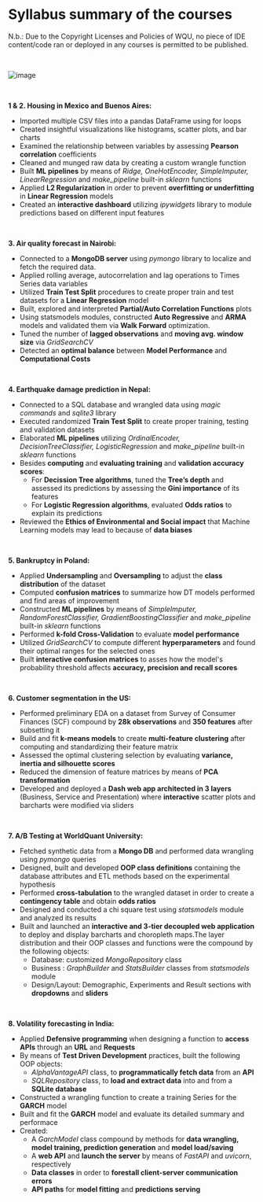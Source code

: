 # Syllabus summary of the courses

N.b.: Due to the Copyright Licenses and Policies of WQU, no piece of IDE content/code ran or deployed in any courses is permitted to be published.

&nbsp;
&nbsp;       

![image](https://github.com/GBlanch/WorldQuant-University-Applied-DS-Lab/assets/136500426/59eec928-32be-4594-a1bf-5a5311568237)

&nbsp;
&nbsp;       

**1 & 2. Housing in Mexico and Buenos Aires:**
   
   + Imported multiple CSV files into a pandas DataFrame using for loops
   + Created insightful visualizations like histograms, scatter plots, and bar charts
   + Examined the relationship between variables by assessing **Pearson correlation** coefficients  
   + Cleaned and munged raw data by creating a custom wrangle function
   + Built **ML pipelines** by means of *Ridge, OneHotEncoder, SimpleImputer, LinearRegression* and *make_pipeline* built-in *sklearn* functions
   + Applied **L2 Regularization** in order to prevent **overfitting or underfitting** in **Linear Regression** models
   + Created an **interactive dashboard** utilizing *ipywidgets* library to module predictions based on different input features
     
&nbsp;
&nbsp;       

**3. Air quality forecast in Nairobi:**

+ Connected to a **MongoDB server** using *pymongo* library to localize and fetch the required data.
+ Applied rolling average, autocorrelation and lag operations to Times Series data variables
+ Utilized **Train Test Split** procedures to create proper train and test datasets for a **Linear Regression** model
+ Built, explored and interpreted **Partial/Auto Correlation Functions** plots
+ Using statsmodels modules, constructed **Auto Regressive** and **ARMA** models and validated them via **Walk Forward** optimization.
+ Tuned the number of **lagged observations** and **moving avg. window size** via *GridSearchCV*
+ Detected an **optimal balance** between **Model Performance** and **Computational Costs**
     
&nbsp;
&nbsp;       

**4. Earthquake damage prediction in Nepal:**
   + Connected to a SQL database and wrangled data using *magic commands* and *sqlite3* library
   + Executed randomized **Train Test Split** to create proper training, testing and validation datasets
   + Elaborated **ML pipelines** utilizing *OrdinalEncoder, DecisionTreeClassifier, LogisticRegression* and *make_pipeline* built-in *sklearn* functions
   + Besides **computing** and **evaluating training** and **validation accuracy scores**:
	   	+ For **Decission Tree algorithms**, tuned the **Tree’s depth** and assessed its predictions by assessing the **Gini importance** of its features
	   	+ For **Logistic Regression algorithms**, evaluated **Odds ratios** to explain its predictions
   + Reviewed the **Ethics of Environmental and Social impact** that Machine Learning models may lead to because of **data biases**
     
&nbsp;
&nbsp;       

**5. Bankruptcy in Poland:**
+ Applied **Undersampling** and **Oversampling** to adjust the **class distribution** of the dataset
+ Computed **confusion matrices** to summarize how DT models performed and find areas of improvement
+ Constructed **ML pipelines** by means of *SimpleImputer, RandomForestClassifier, GradientBoostingClassifier* and *make_pipeline* built-in *sklearn* functions
+ Performed **k-fold Cross-Validation** to evaluate **model performance**
+ Utilized *GridSearchCV* to compute different **hyperparameters** and found their optimal ranges for the selected ones
+ Built **interactive confusion matrices** to asses how the model's probability threshold affects **accuracy, precision and recall scores**
     
&nbsp;
&nbsp;       

**6. Customer segmentation in the US:**
+ Performed preliminary EDA on a dataset from Survey of Consumer Finances (SCF) compound by **28k observations** and **350 features** after subsetting it
+ Build and fit **k-means models** to create **multi-feature clustering** after computing and standardizing their feature matrix
+ Assessed the optimal clustering selection by evaluating **variance, inertia and silhouette scores**
+ Reduced the dimension of feature matrices by means of **PCA transformation**
+ Developed and deployed a **Dash web app architected in 3 layers** (Business, Service and Presentation) where **interactive** scatter plots and barcharts were modified via sliders
     
&nbsp;
&nbsp;       

**7. A/B Testing at WorldQuant University:**
+ Fetched synthetic data from a **Mongo DB** and performed data wrangling using *pymongo* queries
+ Designed, built and developed **OOP class definitions** containing the database attributes and ETL methods based on the experimental hypothesis
+ Performed **cross-tabulation** to the wrangled dataset in order to create a **contingency table** and obtain **odds ratios**
+ Designed and conducted a chi square test using *statsmodels* module and analyzed its results
+ Built and launched an **interactive and 3-tier decoupled web application** to deploy and display barcharts and choropleth maps.The layer distribution and their OOP classes and functions were the compound by the following objects:
  + Database: customized *MongoRepository* class
  + Business : *GraphBuilder* and *StatsBuilder* classes from *statsmodels* module
  + Design/Layout: Demographic, Experiments and Result sections with **dropdowns** and **sliders**
     
&nbsp;
&nbsp;       

**8. Volatility forecasting in India:**
+ Applied **Defensive programming** when designing a function to **access APIs** through an **URL** and **Requests**
+ By means of **Test Driven Development** practices, built the following OOP objects:
	+ *AlphaVantageAPI* class, to **programmatically fetch data** from an **API**
	+ *SQLRepository* class, to **load and extract data** into and from a **SQLite database**
+ Constructed a wrangling function to create a training Series for the **GARCH** model
+ Built and fit the **GARCH** model and evaluate its detailed summary and performace 
+ Created:
	+ A *GarchModel* class compound by methods for **data wrangling, model training, prediction generation** and **model load/saving**
	+ A **web API** and **launch the server** by means of *FastAPI* and *uvicorn*, respectively
	+ **Data classes** in order to **forestall client-server communication errors**
	+ **API paths** for **model fitting** and **predictions serving**
